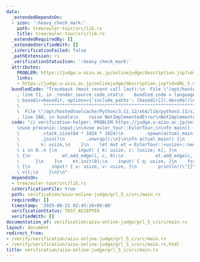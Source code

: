 ```yaml
---
data:
  _extendedDependsOn:
  - icon: ':heavy_check_mark:'
    path: tree/euler-tour/src/lib.rs
    title: tree/euler-tour/src/lib.rs
  _extendedRequiredBy: []
  _extendedVerifiedWith: []
  _isVerificationFailed: false
  _pathExtension: rs
  _verificationStatusIcon: ':heavy_check_mark:'
  attributes:
    PROBLEM: https://judge.u-aizu.ac.jp/onlinejudge/description.jsp?id=GRL_5_C
    links:
    - https://judge.u-aizu.ac.jp/onlinejudge/description.jsp?id=GRL_5_C
  bundledCode: "Traceback (most recent call last):\n  File \"/opt/hostedtoolcache/Python/3.11.12/x64/lib/python3.11/site-packages/onlinejudge_verify/documentation/build.py\"\
    , line 71, in _render_source_code_stat\n    bundled_code = language.bundle(stat.path,\
    \ basedir=basedir, options={'include_paths': [basedir]}).decode()\n          \
    \         ^^^^^^^^^^^^^^^^^^^^^^^^^^^^^^^^^^^^^^^^^^^^^^^^^^^^^^^^^^^^^^^^^^^^^^^^^^^^^^^^^\n\
    \  File \"/opt/hostedtoolcache/Python/3.11.12/x64/lib/python3.11/site-packages/onlinejudge_verify/languages/rust.py\"\
    , line 288, in bundle\n    raise NotImplementedError\nNotImplementedError\n"
  code: "// verification-helper: PROBLEM https://judge.u-aizu.ac.jp/onlinejudge/description.jsp?id=GRL_5_C\n\
    \nuse proconio::input;\n\nuse euler_tour::EulerTour;\n\nfn main() {\n    std::thread::Builder::new()\n\
    \        .stack_size(64 * 1024 * 1024)\n        .spawn(actual_main)\n        .unwrap()\n\
    \        .join()\n        .unwrap();\n}\n\nfn actual_main() {\n    input! {\n\
    \        n: usize,\n    }\n    let mut et = EulerTour::<usize>::new(n);\n    for\
    \ i in 0..n {\n        input! { k: usize, c: [usize; k], }\n        for c in c\
    \ {\n            et.add_edge(i, c, 0);\n            et.add_edge(c, i, 0);\n  \
    \      }\n    }\n    et.init(0);\n    input! { q: usize, }\n    for _ in 0..q\
    \ {\n        input! { u: usize, v: usize, }\n        println!(\"{}\", et.lca(u,\
    \ v));\n    }\n}\n"
  dependsOn:
  - tree/euler-tour/src/lib.rs
  isVerificationFile: true
  path: verification/aizu-online-judge/grl_5_c/src/main.rs
  requiredBy: []
  timestamp: '2025-06-21 02:45:26+09:00'
  verificationStatus: TEST_ACCEPTED
  verifiedWith: []
documentation_of: verification/aizu-online-judge/grl_5_c/src/main.rs
layout: document
redirect_from:
- /verify/verification/aizu-online-judge/grl_5_c/src/main.rs
- /verify/verification/aizu-online-judge/grl_5_c/src/main.rs.html
title: verification/aizu-online-judge/grl_5_c/src/main.rs
---
```

